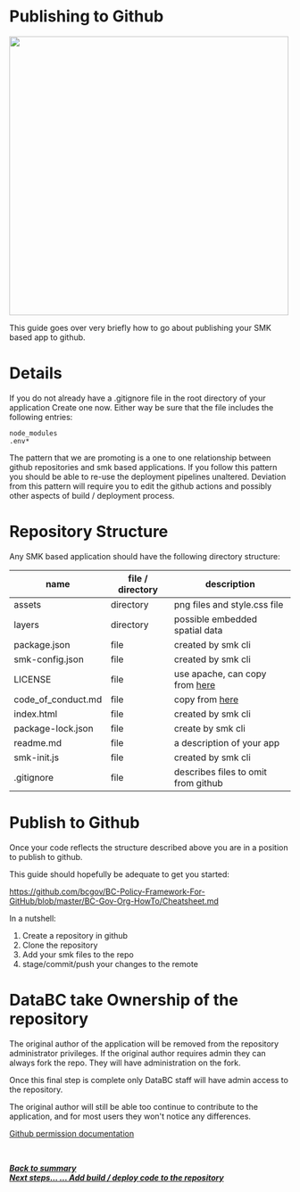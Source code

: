 # Publishing to Github

<img src="https://lh3.googleusercontent.com/pw/ACtC-3f4MZoBPasGdI9oQlUJv3wH0UoYHw7IDn75pyK02KR0mk74R8cSdApk0_ZVqWtqaFilxYIprl3qDy6KfaogBNgV6Bn3u9qxbG30AMJlVPCiwnHBkTjtXM1eCTvUCvPWCYAYzhXFR6J3uLf9Zr83KxucjQ=w999-h562-no?authuser=0" width="500">

This guide goes over very briefly how to go about publishing your SMK based app
to github.

# Details

If you do not already have a .gitignore file in the root directory of your application 
Create one now.  Either way be sure that the file includes the following entries:

```
node_modules
.env*
```

The pattern that we are promoting is a one to one relationship between github repositories 
and smk based applications.  If you follow this pattern you should be able to re-use the
deployment pipelines unaltered.  Deviation from this pattern will require you to edit
the github actions and possibly other aspects of build / deployment process.

# Repository Structure

Any SMK based application should have the following directory structure:

|  name | file / directory      | description |
| ------------------  | -----     | ----------  |
| assets              | directory | png files and style.css file |
| layers              | directory | possible embedded spatial data |
| package.json        | file      | created by smk cli |
| smk-config.json     | file      | created by smk cli |
| LICENSE             | file      | use apache, can copy from [here](../smk-publish-app/LICENSE) |
| code_of_conduct.md  | file      | copy from [here](../smk-publish-app/code_of_conduct.md) |
| index.html          | file      | created by smk cli |
| package-lock.json   | file      | create by smk cli  |
| readme.md           | file      | a description of your app |
| smk-init.js         | file      | created by smk cli |
| .gitignore          | file      | describes files to omit from github |

# Publish to Github

Once your code reflects the structure described above you are in a position 
to publish to github.

This guide should hopefully be adequate to get you started:

https://github.com/bcgov/BC-Policy-Framework-For-GitHub/blob/master/BC-Gov-Org-HowTo/Cheatsheet.md

In a nutshell:
1. Create a repository in github
1. Clone the repository
1. Add your smk files to the repo
1. stage/commit/push your changes to the remote

# DataBC take Ownership of the repository

The original author of the application will be removed from the repository 
administrator privileges.  If the original author requires admin they can 
always fork the repo.  They will have administration on the fork.

Once this final step is complete only DataBC staff will have admin access
to the repository.

The original author will still be able too continue to contribute to the 
application, and for most users they won't notice any differences.

[Github permission documentation](https://docs.github.com/en/github/setting-up-and-managing-organizations-and-teams/repository-permission-levels-for-an-organization)

<br>

***[Back to summary](./summary.md)***
<br>
***[Next steps...  ... Add build / deploy code to the repository](./addBuildDeployFiles.md)***
